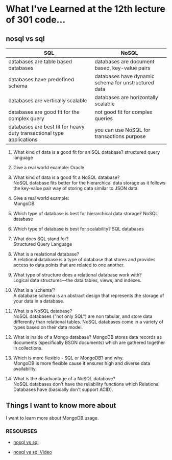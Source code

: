 # What I've Learned at the 12th lecture of 301 code...

## nosql vs sql


| SQL      |   NoSQL  |
| ----------- | ------------|
| databases are table based databases  |databases are document based, key-value pairs       |
|databases have predefined schema   |  databases have dynamic schema for unstructured data       |
| databases are vertically scalable  |  databases are horizontally scalable      |
|databases are good fit for the complex query  |  not good fit for complex queries      |
| databases are best fit for heavy duty transactional type applications  |  you can use NoSQL for transactions purpose       |


1. What kind of data is a good fit for an SQL database?
   structured query language        

2. Give a real world example:
   Oracle    

3. What kind of data is a good fit a NoSQL database?          
   NoSQL database fits better for the hierarchical data storage as it follows the key-value pair way of storing data similar to JSON data.

4. Give a real world example:       
   MongoDB 

5. Which type of database is best for hierarchical data storage?
   NoSQL database 

6. Which type of database is best for scalability?
    SQL databases

7. What does SQL stand for?          
   Structured Query Language

8. What is a realational database?           
   A relational database is a type of database that stores and provides access to data points that are related to one another.

9. What type of structure does a relational database work with?            
   Logical data structures—the data tables, views, and indexes.

10. What is a ‘schema’?             
    A database schema is an abstract design that represents the storage of your data in a database.

11. What is a NoSQL database?          
    NoSQL databases ("not only SQL") are non tabular, and store data differently than relational tables. NoSQL databases come in a variety of types based on their data model.

12. What is inside of a Mongo database?
    MongoDB stores data records as documents (specifically BSON documents) which are gathered together in collections.

13. Which is more flexible - SQL or MongoDB? and why.             
    MongoDB is more flexible cause it ensures high and diverse data availability.

14. What is the disadvantage of a NoSQL database?                       
    NoSQL databases don't have the reliability functions which Relational Databases have (basically don't support ACID).

 
## Things I want to know more about
   I want to learn more about MongoDB usage.

### RESOURSES

  - [nosql vs sql](https://www.thegeekstuff.com/2014/01/sql-vs-nosql-db/?utm_source=tuicool) 

  - [nosql vs sql Video](https://www.youtube.com/watch?v=ZS_kXvOeQ5Y)



